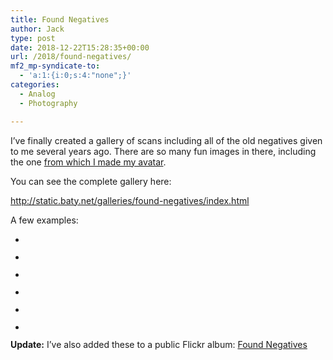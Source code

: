 ```yaml
---
title: Found Negatives
author: Jack
type: post
date: 2018-12-22T15:28:35+00:00
url: /2018/found-negatives/
mf2_mp-syndicate-to:
  - 'a:1:{i:0;s:4:"none";}'
categories:
  - Analog
  - Photography

---
```

I&#8217;ve finally created a gallery of scans including all of the old negatives given to me several years ago. There are so many fun images in there, including the one [from which I made my avatar][1].

You can see the complete gallery here:

<http://static.baty.net/galleries/found-negatives/index.html>

A few examples:

<ul class="wp-block-gallery columns-2 is-cropped">
  <li class="blocks-gallery-item">
    <figure><a href="/wp-content/uploads/2018/12/Found-Negative-Scan-095-1024x600.jpg"><img src="/wp-content/uploads/2018/12/Found-Negative-Scan-095-1024x600.jpg" alt="" data-id="2196" data-link="https://jack.baty.net/?attachment_id=2196" class="wp-image-2196" srcset="/wp-content/uploads/2018/12/Found-Negative-Scan-095-1024x600.jpg 1024w, /wp-content/uploads/2018/12/Found-Negative-Scan-095-300x176.jpg 300w, /wp-content/uploads/2018/12/Found-Negative-Scan-095-768x450.jpg 768w, /wp-content/uploads/2018/12/Found-Negative-Scan-095-750x440.jpg 750w, /wp-content/uploads/2018/12/Found-Negative-Scan-095.jpg 1600w" sizes="(max-width: 1024px) 100vw, 1024px" /></a></figure>
  </li>
  <li class="blocks-gallery-item">
    <figure><a href="/wp-content/uploads/2018/12/Found-Negative-Scan-107-1024x604.jpg"><img src="/wp-content/uploads/2018/12/Found-Negative-Scan-107-1024x604.jpg" alt="" data-id="2197" data-link="https://jack.baty.net/?attachment_id=2197" class="wp-image-2197" srcset="/wp-content/uploads/2018/12/Found-Negative-Scan-107-1024x604.jpg 1024w, /wp-content/uploads/2018/12/Found-Negative-Scan-107-300x177.jpg 300w, /wp-content/uploads/2018/12/Found-Negative-Scan-107-768x453.jpg 768w, /wp-content/uploads/2018/12/Found-Negative-Scan-107-750x443.jpg 750w, /wp-content/uploads/2018/12/Found-Negative-Scan-107.jpg 1600w" sizes="(max-width: 1024px) 100vw, 1024px" /></a></figure>
  </li>
  <li class="blocks-gallery-item">
    <figure><a href="/wp-content/uploads/2018/12/Found-Negative-Scan-114-1024x852.jpg"><img src="/wp-content/uploads/2018/12/Found-Negative-Scan-114-1024x852.jpg" alt="" data-id="2198" data-link="https://jack.baty.net/?attachment_id=2198" class="wp-image-2198" srcset="/wp-content/uploads/2018/12/Found-Negative-Scan-114-1024x852.jpg 1024w, /wp-content/uploads/2018/12/Found-Negative-Scan-114-300x250.jpg 300w, /wp-content/uploads/2018/12/Found-Negative-Scan-114-768x639.jpg 768w, /wp-content/uploads/2018/12/Found-Negative-Scan-114-750x624.jpg 750w, /wp-content/uploads/2018/12/Found-Negative-Scan-114.jpg 1600w" sizes="(max-width: 1024px) 100vw, 1024px" /></a></figure>
  </li>
  <li class="blocks-gallery-item">
    <figure><a href="/wp-content/uploads/2018/12/Found-Negative-Scan-118-1024x739.jpg"><img src="/wp-content/uploads/2018/12/Found-Negative-Scan-118-1024x739.jpg" alt="" data-id="2199" data-link="https://jack.baty.net/?attachment_id=2199" class="wp-image-2199" srcset="/wp-content/uploads/2018/12/Found-Negative-Scan-118-1024x739.jpg 1024w, /wp-content/uploads/2018/12/Found-Negative-Scan-118-300x217.jpg 300w, /wp-content/uploads/2018/12/Found-Negative-Scan-118-768x554.jpg 768w, /wp-content/uploads/2018/12/Found-Negative-Scan-118-750x541.jpg 750w, /wp-content/uploads/2018/12/Found-Negative-Scan-118.jpg 1600w" sizes="(max-width: 1024px) 100vw, 1024px" /></a></figure>
  </li>
  <li class="blocks-gallery-item">
    <figure><a href="/wp-content/uploads/2018/12/Found-Negative-Scan-129-1024x622.jpg"><img src="/wp-content/uploads/2018/12/Found-Negative-Scan-129-1024x622.jpg" alt="" data-id="2200" data-link="https://jack.baty.net/?attachment_id=2200" class="wp-image-2200" srcset="/wp-content/uploads/2018/12/Found-Negative-Scan-129-1024x622.jpg 1024w, /wp-content/uploads/2018/12/Found-Negative-Scan-129-300x182.jpg 300w, /wp-content/uploads/2018/12/Found-Negative-Scan-129-768x467.jpg 768w, /wp-content/uploads/2018/12/Found-Negative-Scan-129-750x456.jpg 750w, /wp-content/uploads/2018/12/Found-Negative-Scan-129.jpg 1600w" sizes="(max-width: 1024px) 100vw, 1024px" /></a></figure>
  </li>
  <li class="blocks-gallery-item">
    <figure><a href="/wp-content/uploads/2018/12/Found-Negative-Scan-142-1024x675.jpg"><img src="/wp-content/uploads/2018/12/Found-Negative-Scan-142-1024x675.jpg" alt="" data-id="2201" data-link="https://jack.baty.net/?attachment_id=2201" class="wp-image-2201" srcset="/wp-content/uploads/2018/12/Found-Negative-Scan-142-1024x675.jpg 1024w, /wp-content/uploads/2018/12/Found-Negative-Scan-142-300x198.jpg 300w, /wp-content/uploads/2018/12/Found-Negative-Scan-142-768x506.jpg 768w, /wp-content/uploads/2018/12/Found-Negative-Scan-142-750x495.jpg 750w, /wp-content/uploads/2018/12/Found-Negative-Scan-142.jpg 1600w" sizes="(max-width: 1024px) 100vw, 1024px" /></a></figure>
  </li>
</ul>

**Update:** I&#8217;ve also added these to a public Flickr album: [Found Negatives][2]

 [1]: https://www.baty.net/avatar/
 [2]: https://www.flickr.com/photos/jbaty/albums/72157698585600360